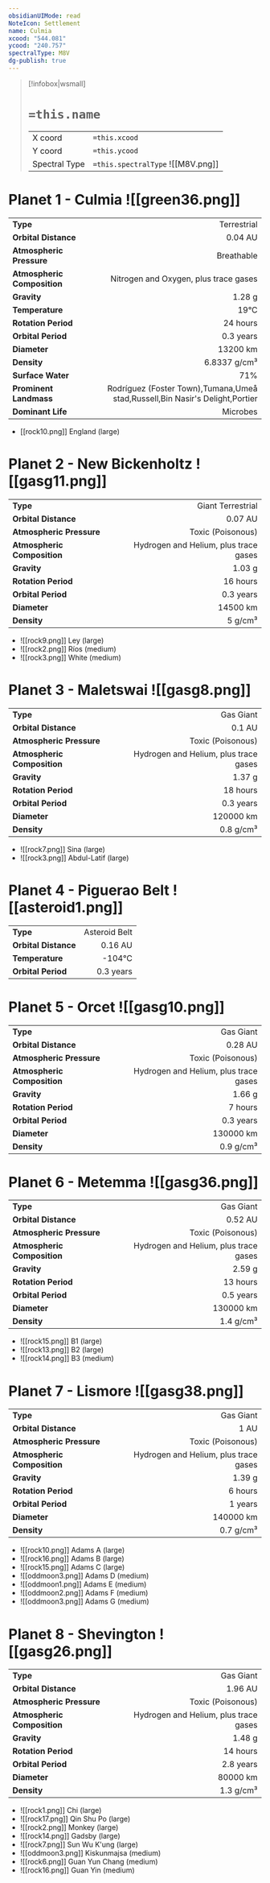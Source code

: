 ```yaml
---
obsidianUIMode: read
NoteIcon: Settlement
name: Culmia
xcood: "544.081"
ycood: "240.757"
spectralType: M8V
dg-publish: true
---
```

> [!infobox|wsmall]
> # `=this.name`
> | | |
> | - | - |
> | X coord | `=this.xcood` |
> | Y coord| `=this.ycood` |
> | Spectral Type | `=this.spectralType` ![[M8V.png]] |

# Planet 1 - Culmia ![[green36.png]]
|                             |                           |
| --------------------------- | -------------------------:|
| **Type**                    |             Terrestrial |
| **Orbital Distance**        |   0.04 AU |
| **Atmospheric Pressure**    |       Breathable |
| **Atmospheric Composition** |      Nitrogen and Oxygen, plus trace gases |
| **Gravity**                 |        1.28 g |
| **Temperature**             |    19°C |
| **Rotation Period**         |  24 hours |
| **Orbital Period** | 0.3 years |
| **Diameter**                |      13200 km | 
| **Density**                 |    6.8337 g/cm³ |
| **Surface Water**           |           71% | 
| **Prominent Landmass**      |         Rodríguez (Foster Town),Tumana,Umeå stad,Russell,Bin Nasir's Delight,Portier | 
| **Dominant Life**           |         Microbes |



- [[rock10.png]] England (large)

# Planet 2 - New Bickenholtz ![[gasg11.png]]
|                             |                           |
| --------------------------- | -------------------------:|
| **Type**                    |             Giant Terrestrial |
| **Orbital Distance**        |   0.07 AU |
| **Atmospheric Pressure**    |       Toxic (Poisonous) |
| **Atmospheric Composition** |      Hydrogen and Helium, plus trace gases |
| **Gravity**                 |        1.03 g |
| **Rotation Period**         |  16 hours |
| **Orbital Period** | 0.3 years |
| **Diameter**                |      14500 km | 
| **Density**                 |    5 g/cm³ |



- ![[rock9.png]] Ley (large)
- ![[rock2.png]] Ríos (medium)
- ![[rock3.png]] White (medium)


# Planet 3 - Maletswai ![[gasg8.png]]
|                             |                           |
| --------------------------- | -------------------------:|
| **Type**                    |             Gas Giant |
| **Orbital Distance**        |   0.1 AU |
| **Atmospheric Pressure**    |       Toxic (Poisonous) |
| **Atmospheric Composition** |      Hydrogen and Helium, plus trace gases |
| **Gravity**                 |        1.37 g |
| **Rotation Period**         |  18 hours |
| **Orbital Period** | 0.3 years |
| **Diameter**                |      120000 km | 
| **Density**                 |    0.8 g/cm³ |



- ![[rock7.png]] Sina (large)
- ![[rock3.png]] Abdul-Latif (large)


# Planet 4 - Piguerao Belt ![[asteroid1.png]]
|                             |                           |
| --------------------------- | -------------------------:|
| **Type**                    |             Asteroid Belt |
| **Orbital Distance**        |   0.16 AU |
| **Temperature**             |    -104°C |
| **Orbital Period** | 0.3 years |





# Planet 5 - Orcet ![[gasg10.png]]
|                             |                           |
| --------------------------- | -------------------------:|
| **Type**                    |             Gas Giant |
| **Orbital Distance**        |   0.28 AU |
| **Atmospheric Pressure**    |       Toxic (Poisonous) |
| **Atmospheric Composition** |      Hydrogen and Helium, plus trace gases |
| **Gravity**                 |        1.66 g |
| **Rotation Period**         |  7 hours |
| **Orbital Period** | 0.3 years |
| **Diameter**                |      130000 km | 
| **Density**                 |    0.9 g/cm³ |





# Planet 6 - Metemma ![[gasg36.png]]
|                             |                           |
| --------------------------- | -------------------------:|
| **Type**                    |             Gas Giant |
| **Orbital Distance**        |   0.52 AU |
| **Atmospheric Pressure**    |       Toxic (Poisonous) |
| **Atmospheric Composition** |      Hydrogen and Helium, plus trace gases |
| **Gravity**                 |        2.59 g |
| **Rotation Period**         |  13 hours |
| **Orbital Period** | 0.5 years |
| **Diameter**                |      130000 km | 
| **Density**                 |    1.4 g/cm³ |



- ![[rock15.png]] B1 (large)
- ![[rock13.png]] B2 (large)
- ![[rock14.png]] B3 (medium)


# Planet 7 - Lismore ![[gasg38.png]]
|                             |                           |
| --------------------------- | -------------------------:|
| **Type**                    |             Gas Giant |
| **Orbital Distance**        |   1 AU |
| **Atmospheric Pressure**    |       Toxic (Poisonous) |
| **Atmospheric Composition** |      Hydrogen and Helium, plus trace gases |
| **Gravity**                 |        1.39 g |
| **Rotation Period**         |  6 hours |
| **Orbital Period** | 1 years |
| **Diameter**                |      140000 km | 
| **Density**                 |    0.7 g/cm³ |



- ![[rock10.png]] Adams A (large)
- ![[rock16.png]] Adams B (large)
- ![[rock15.png]] Adams C (large)
- ![[oddmoon3.png]] Adams D (medium)
- ![[oddmoon1.png]] Adams E (medium)
- ![[oddmoon2.png]] Adams F (medium)
- ![[oddmoon3.png]] Adams G (medium)


# Planet 8 - Shevington ![[gasg26.png]]
|                             |                           |
| --------------------------- | -------------------------:|
| **Type**                    |             Gas Giant |
| **Orbital Distance**        |   1.96 AU |
| **Atmospheric Pressure**    |       Toxic (Poisonous) |
| **Atmospheric Composition** |      Hydrogen and Helium, plus trace gases |
| **Gravity**                 |        1.48 g |
| **Rotation Period**         |  14 hours |
| **Orbital Period** | 2.8 years |
| **Diameter**                |      80000 km | 
| **Density**                 |    1.3 g/cm³ |



- ![[rock1.png]] Chi (large)
- ![[rock17.png]] Qin Shu Po (large)
- ![[rock2.png]] Monkey (large)
- ![[rock14.png]] Gadsby (large)
- ![[rock7.png]] Sun Wu K'ung (large)
- ![[oddmoon3.png]] Kiskunmajsa (medium)
- ![[rock6.png]] Guan Yun Chang (medium)
- ![[rock16.png]] Guan Yin (medium)


